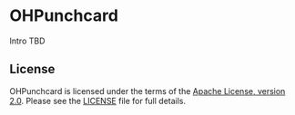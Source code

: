 # OHPunchcard

Intro TBD

## License

OHPunchcard is licensed under the terms of the [Apache License, version 2.0](http://www.apache.org/licenses/LICENSE-2.0.html). Please see the [LICENSE](LICENSE) file for full details.

